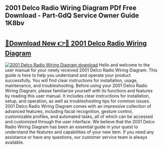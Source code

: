 ## 2001 Delco Radio Wiring Diagram PDf Free Download - Part-GdQ Service Owner Guide 1K8bv

# <h2><a href="http://dfhlimx.blite.top/?on=2001+Delco+Radio+Wiring+Diagram">🔗Download New 👉🔴 2001 Delco Radio Wiring Diagram</a></h2>

[![2001 Delco Radio Wiring Diagram download](https://i.imgur.com/lujVjoI.png)](http://dfhlimx.blite.top/?on=2001+Delco+Radio+Wiring+Diagram)
Hello and welcome to the user manual for your newly received 2001 Delco Radio Wiring Diagram. This guide is here to help you understand and operate your product successfully. You will find clear instructions for installation, usage, maintenance, and troubleshooting. Before using your 2001 Delco Radio Wiring Diagram, please familiarize yourself with its functions and features by reading this user manual. It includes clear instructions for installation, setup, and operation, as well as troubleshooting tips for common issues. 2001 Delco Radio Wiring Diagram comes with an impressive collection of advanced features, including facial recognition, gesture control, customizable profiles, and automated tasks, all of which can be accessed and customized through the user interface. We believe that the 2001 Delco Radio Wiring Diagram has been an essential guide in your quest to understand the features and capabilities of your new item. If you need any assistance or have any questions, our customer service team is always available.
